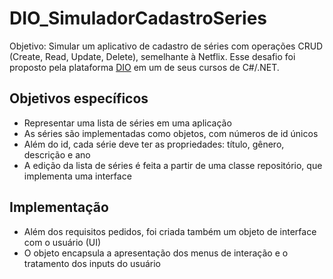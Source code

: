# DIO_SimuladorCadastroSeries
Objetivo: Simular um aplicativo de cadastro de séries com operações CRUD (Create, Read, Update, Delete), semelhante à Netflix.
Esse desafio foi proposto pela plataforma [DIO](https://www.dio.me/) em um de seus cursos de C#/.NET.

## Objetivos específicos
- Representar uma lista de séries em uma aplicação
- As séries são implementadas como objetos, com números de id únicos
- Além do id, cada série deve ter as propriedades: título, gênero, descrição e ano 
- A edição da lista de séries é feita a partir de uma classe repositório, que implementa uma interface

## Implementação
- Além dos requisitos pedidos, foi criada também um objeto de interface com o usuário (UI)
- O objeto encapsula a apresentação dos menus de interação e o tratamento dos inputs do usuário
